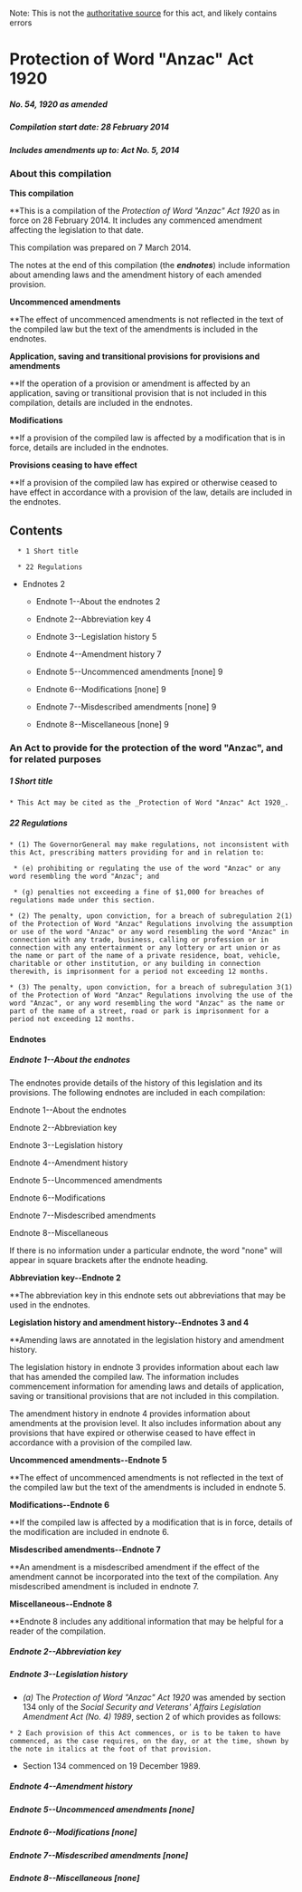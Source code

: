 Note: This is not the [authoritative source](https://www.comlaw.gov.au/Details/C2014C00072) for this act, and likely contains errors

# Protection of Word "Anzac" Act 1920

##### No. 54, 1920 as amended

##### Compilation start date: 28 February 2014

##### Includes amendments up to: Act No. 5, 2014

### About this compilation

**This compilation**

**This is a compilation of the _Protection of Word "Anzac" Act 1920_ as in force on 28 February 2014. It includes any commenced amendment affecting the legislation to that date.

This compilation was prepared on 7 March 2014.

The notes at the end of this compilation (the **_endnotes_**) include information about amending laws and the amendment history of each amended provision.

**Uncommenced amendments**

**The effect of uncommenced amendments is not reflected in the text of the compiled law but the text of the amendments is included in the endnotes.

**Application, saving and transitional provisions for provisions and amendments**

**If the operation of a provision or amendment is affected by an application, saving or transitional provision that is not included in this compilation, details are included in the endnotes.

**Modifications**

**If a provision of the compiled law is affected by a modification that is in force, details are included in the endnotes. 

**Provisions ceasing to have effect**

**If a provision of the compiled law has expired or otherwise ceased to have effect in accordance with a provision of the law, details are included in the endnotes.

## Contents

      * 1 Short title 

      * 22 Regulations 

  * Endnotes	2

     * Endnote 1--About the endnotes	2

     * Endnote 2--Abbreviation key	4

     * Endnote 3--Legislation history	5

     * Endnote 4--Amendment history	7

     * Endnote 5--Uncommenced amendments [none]	9

     * Endnote 6--Modifications [none]	9

     * Endnote 7--Misdescribed amendments [none]	9

     * Endnote 8--Miscellaneous [none]	9

### An Act to provide for the protection of the word "Anzac", and for related purposes

##### 1  Short title

    * This Act may be cited as the _Protection of Word "Anzac" Act 1920_.

##### 22  Regulations

    * (1) The GovernorGeneral may make regulations, not inconsistent with this Act, prescribing matters providing for and in relation to:

     * (e) prohibiting or regulating the use of the word "Anzac" or any word resembling the word "Anzac"; and

     * (g) penalties not exceeding a fine of $1,000 for breaches of regulations made under this section.

    * (2) The penalty, upon conviction, for a breach of subregulation 2(1) of the Protection of Word "Anzac" Regulations involving the assumption or use of the word "Anzac" or any word resembling the word "Anzac" in connection with any trade, business, calling or profession or in connection with any entertainment or any lottery or art union or as the name or part of the name of a private residence, boat, vehicle, charitable or other institution, or any building in connection therewith, is imprisonment for a period not exceeding 12 months.

    * (3) The penalty, upon conviction, for a breach of subregulation 3(1) of the Protection of Word "Anzac" Regulations involving the use of the word "Anzac", or any word resembling the word "Anzac" as the name or part of the name of a street, road or park is imprisonment for a period not exceeding 12 months.

#### Endnotes

##### Endnote 1--About the endnotes

The endnotes provide details of the history of this legislation and its provisions. The following endnotes are included in each compilation:

Endnote 1--About the endnotes

Endnote 2--Abbreviation key

Endnote 3--Legislation history

Endnote 4--Amendment history

Endnote 5--Uncommenced amendments

Endnote 6--Modifications

Endnote 7--Misdescribed amendments

Endnote 8--Miscellaneous

If there is no information under a particular endnote, the word "none" will appear in square brackets after the endnote heading.

**Abbreviation key--Endnote 2**

**The abbreviation key in this endnote sets out abbreviations that may be used in the endnotes.

**Legislation history and amendment history--Endnotes 3 and 4**

**Amending laws are annotated in the legislation history and amendment history.

The legislation history in endnote 3 provides information about each law that has amended the compiled law. The information includes commencement information for amending laws and details of application, saving or transitional provisions that are not included in this compilation.

The amendment history in endnote 4 provides information about amendments at the provision level. It also includes information about any provisions that have expired or otherwise ceased to have effect in accordance with a provision of the compiled law. 

**Uncommenced amendments--Endnote 5**

**The effect of uncommenced amendments is not reflected in the text of the compiled law but the text of the amendments is included in endnote 5.

**Modifications--Endnote 6**

**If the compiled law is affected by a modification that is in force, details of the modification are included in endnote 6.

**Misdescribed amendments--Endnote 7**

**An amendment is a misdescribed amendment if the effect of the amendment cannot be incorporated into the text of the compilation. Any misdescribed amendment is included in endnote 7.

**Miscellaneous--Endnote 8**

**Endnote 8 includes any additional information that may be helpful for a reader of the compilation.

##### Endnote 2--Abbreviation key

##### Endnote 3--Legislation history

   * _(a)_	The _Protection of Word "Anzac" Act 1920_ was amended by section 134 only of the _Social Security and Veterans' Affairs Legislation Amendment Act (No. 4) 1989_, section 2 of which provides as follows:

    * 2	Each provision of this Act commences, or is to be taken to have commenced, as the case requires, on the day, or at the time, shown by the note in italics at the foot of that provision.

   * Section 134 commenced on 19 December 1989.

##### Endnote 4--Amendment history

##### Endnote 5--Uncommenced amendments [none]

##### Endnote 6--Modifications [none]

##### Endnote 7--Misdescribed amendments [none]

##### Endnote 8--Miscellaneous [none]

